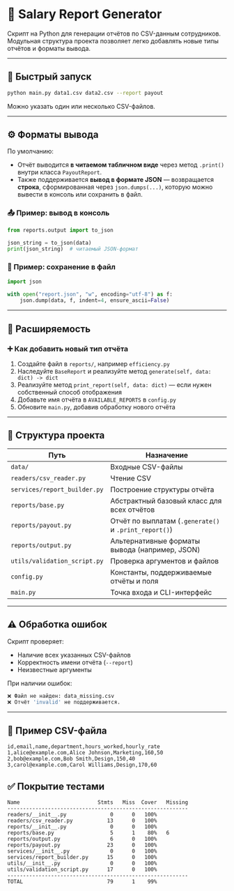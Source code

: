 # 💼 Salary Report Generator

Скрипт на Python для генерации отчётов по CSV-данным сотрудников.  
Модульная структура проекта позволяет легко добавлять новые типы отчётов и форматы вывода.

---

## 🚀 Быстрый запуск

```bash
python main.py data1.csv data2.csv --report payout
```

Можно указать один или несколько CSV-файлов.

---

## ⚙️ Форматы вывода

По умолчанию:

- Отчёт выводится **в читаемом табличном виде** через метод `.print()` внутри класса `PayoutReport`.
- Также поддерживается **вывод в формате JSON** — возвращается **строка**, сформированная через `json.dumps(...)`, которую можно вывести в консоль или сохранить в файл.

### 📤 Пример: вывод в консоль

```python
from reports.output import to_json

json_string = to_json(data)
print(json_string)  # читаемый JSON-формат
```

### 💾 Пример: сохранение в файл

```python
import json

with open("report.json", "w", encoding="utf-8") as f:
    json.dump(data, f, indent=4, ensure_ascii=False)
```

---

## 🧩 Расширяемость

### ➕ Как добавить новый тип отчёта

1. Создайте файл в `reports/`, например `efficiency.py`
2. Наследуйте `BaseReport` и реализуйте метод `generate(self, data: dict) -> dict`
3. Реализуйте метод `print_report(self, data: dict)` — если нужен собственный способ отображения
4. Добавьте имя отчёта в `AVAILABLE_REPORTS` в `config.py`
5. Обновите `main.py`, добавив обработку нового отчёта

---

## 🧱 Структура проекта

| Путь                            | Назначение |
|---------------------------------|------------|
| `data/`                         | Входные CSV-файлы |
| `readers/csv_reader.py`         | Чтение CSV |
| `services/report_builder.py`    | Построение структуры отчёта |
| `reports/base.py`               | Абстрактный базовый класс для всех отчётов |
| `reports/payout.py`             | Отчёт по выплатам (`.generate()` и `.print_report()`) |
| `reports/output.py`             | Альтернативные форматы вывода (например, JSON) |
| `utils/validation_script.py`    | Проверка аргументов и файлов |
| `config.py`                     | Константы, поддерживаемые отчёты и поля |
| `main.py`                       | Точка входа и CLI-интерфейс |

---

## ⚠️ Обработка ошибок

Скрипт проверяет:

- Наличие всех указанных CSV-файлов
- Корректность имени отчёта (`--report`)
- Неизвестные аргументы

При наличии ошибок:

```bash
❌ Файл не найден: data_missing.csv
❌ Отчёт 'invalid' не поддерживается.
```

---

## 📄 Пример CSV-файла

```csv
id,email,name,department,hours_worked,hourly_rate
1,alice@example.com,Alice Johnson,Marketing,160,50
2,bob@example.com,Bob Smith,Design,150,40
3,carol@example.com,Carol Williams,Design,170,60
```


## ✅ Покрытие тестами

```
Name                         Stmts   Miss  Cover   Missing
----------------------------------------------------------
readers/__init__.py              0      0   100%
readers/csv_reader.py           13      0   100%
reports/__init__.py              0      0   100%
reports/base.py                  5      1    80%   6
reports/output.py                6      0   100%
reports/payout.py               23      0   100%
services/__init__.py             0      0   100%
services/report_builder.py      15      0   100%
utils/__init__.py                0      0   100%
utils/validation_script.py      17      0   100%
----------------------------------------------------------
TOTAL                           79      1    99%
```
